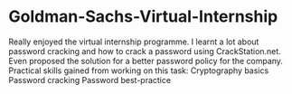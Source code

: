 # Goldman-Sachs-Virtual-Internship
Really enjoyed the virtual internship programme. I learnt a lot about password cracking and how to crack a password using CrackStation.net.
Even proposed the solution for a better password policy for the company.
Practical skills gained from working on this task:
Cryptography basics
Password cracking
Password best-practice
